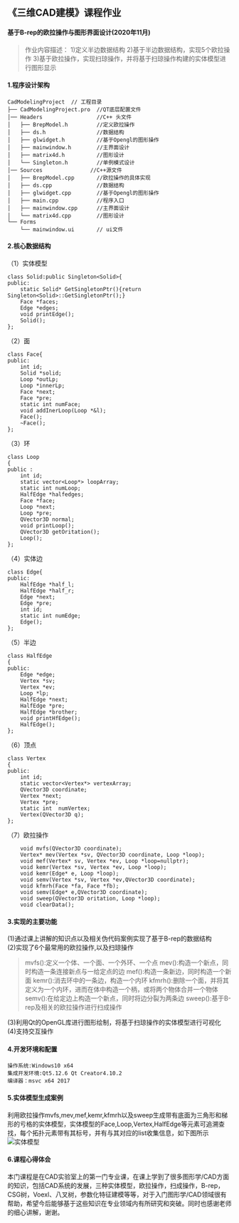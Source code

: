 ## 《三维CAD建模》课程作业
#### 基于B-rep的欧拉操作与图形界面设计(2020年11月)

>作业内容描述：
>1)定义半边数据结构
>2)基于半边数据结构，实现5个欧拉操作
>3)基于欧拉操作，实现扫琼操作，并将基于扫琼操作构建的实体模型进行图形显示

#### 1.程序设计架构
```
CadModelingProject  // 工程目录
├── CadModelingProject.pro  //QT底层配置文件
│── Headers                 //C++ 头文件
│   ├── BrepModel.h         //定义欧拉操作
│   ├── ds.h                //数据结构
│   ├── glwidget.h          //基于Opengl的图形操作
│   ├── mainwindow.h        //主界面设计
│   ├── matrix4d.h          //图形设计
│   └── Singleton.h         //单例模式设计
│── Sources               //C++源文件
│   ├── BrepModel.cpp       //欧拉操作的具体实现
│   ├── ds.cpp              //数据结构
│   ├── glwidget.cpp        //基于Opengl的图形操作
│   ├── main.cpp            //程序入口
│   ├── mainwindow.cpp      //主界面设计
│   └── matrix4d.cpp        //图形设计
└── Forms
    └── mainwindow.ui       // ui文件
```

#### 2.核心数据结构

（1）实体模型

```
class Solid:public Singleton<Solid>{
public:
    static Solid* GetSingletonPtr(){return Singleton<Solid>::GetSingletonPtr();}
    Face *faces;
    Edge *edges;
    void printEdge();
    Solid();
};

```
（2）面
```
class Face{
public:
    int id;
    Solid *solid;
    Loop *outLp;
    Loop *innerLp;
    Face *next;
    Face *pre;
    static int numFace;
    void addInerLoop(Loop *&l);
    Face();
    ~Face();
};

```

（3）环
```
class Loop
{
public :
    int id;
    static vector<Loop*> loopArray;
    static int numLoop;
    HalfEdge *halfedges;
    Face *face;
    Loop *next;
    Loop *pre;
    QVector3D normal;
    void printLoop();
    QVector3D getOritation();
    Loop();
};

```


（4）实体边
```
class Edge{
public:
    HalfEdge *half_l;
    HalfEdge *half_r;
    Edge *next;
    Edge *pre;
    int id;
    static int numEdge;
    Edge();
};
```


（5）半边
```
class HalfEdge
{
public:
    Edge *edge;
    Vertex *sv;
    Vertex *ev;
    Loop *lp;
    HalfEdge *next;
    HalfEdge *pre;
    HalfEdge *brother;
    void printHfEdge();
    HalfEdge();
};
```

（6）顶点
```
class Vertex
{
public:
    int id;
    static vector<Vertex*> vertexArray;
    QVector3D coordinate;
    Vertex *next;
    Vertex *pre;
    static int  numVertex;
    Vertex(QVector3D q);
};
```
（7）欧拉操作
```
    void mvfs(QVector3D coordinate);
    Vertex* mev(Vertex *sv, QVector3D coordinate, Loop *loop);
    void mef(Vertex* sv, Vertex *ev, Loop *loop=nullptr);
    void kemr(Vertex *sv, Vertex *ev, Loop *loop);
    void kemr(Edge* e, Loop *loop);
    void semv(Vertex *sv, Vertex *ev,QVector3D coordinate);
    void kfmrh(Face *fa, Face *fb);
    void semv(Edge* e,QVector3D coordinate);
    void sweep(QVector3D oritation, Loop *loop);
    void clearData();
```
#### 3.实现的主要功能
(1)通过课上讲解的知识点以及相关伪代码案例实现了基于B-rep的数据结构<br>
(2)实现了6个最常用的欧拉操作,以及扫琼操作 <br>
>mvfs():定义一个体、一个面、一个外环、一个点
>mev():构造一个新点，同时构造一条连接新点与一给定点的边
>mef():构造一条新边，同时构造一个新面
>kemr():消去环中的一条边，构造一个内环
>kfmrh():删除一个面，并将其定义为一个内环，进而在体中构造一个柄，或将两个物体合并一个物体
>semv():在给定边上构造一个新点，同时将边分裂为两条边
>sweep():基于B-rep及相关的欧拉操作进行扫成操作

(3)利用Qt的OpenGL库进行图形绘制，将基于扫琼操作的实体模型进行可视化 <br>
(4)支持交互操作
#### 4.开发环境和配置
```
操作系统:Windows10 x64
集成开发环境:Qt5.12.6 Qt Creator4.10.2
编译器：msvc x64 2017
```

#### 5.实体模型生成案例
利用欧拉操作mvfs,mev,mef,kemr,kfmrh以及sweep生成带有底面为三角形和梯形的亏格的实体模型，实体模型的Face,Loop,Vertex,HalfEdge等元素可追溯查找，每个拓扑元素带有其标号，并有与其对应的list收集信息，如下图所示
![实体模型](https://github.com/LumenWang/Java_Eclipse/raw/master/2.png)

#### 6.课程心得体会
本门课程是在CAD实验室上的第一门专业课，在课上学到了很多图形学/CAD方面的知识，包括CAD系统的发展，三种实体模型，欧拉操作，扫成操作，B-rep，CSG树，Voexl、八叉树，参数化特征建模等等，对于入门图形学/CAD领域很有帮助，希望今后能够基于这些知识在专业领域内有所研究和突破。同时也感谢老师的细心讲解，谢谢。
